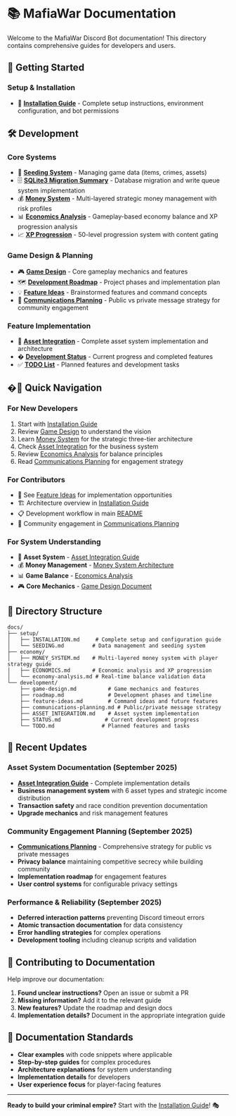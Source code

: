 # 📚 MafiaWar Documentation

Welcome to the MafiaWar Discord Bot documentation! This directory contains comprehensive guides for developers and users.

## 🚀 Getting Started

### **Setup & Installation**

- 📖 **[Installation Guide](setup/INSTALLATION.md)** - Complete setup instructions, environment configuration, and bot permissions

## 🛠️ Development

### **Core Systems**

- 🌱 **[Seeding System](setup/SEEDING.md)** - Managing game data (items, crimes, assets)
- 🗄️ **[SQLite3 Migration Summary](deployment/MIGRATION_SUMMARY.md)** - Database migration and write queue system implementation
- 💰 **[Money System](economy/MONEY_SYSTEM.md)** - Multi-layered strategic money management with risk profiles
- 📊 **[Economics Analysis](economy/ECONOMICS.md)** - Gameplay-based economy balance and XP progression analysis
- 📈 **[XP Progression](economy/ECONOMICS.md#mmo-style-xp-progression)** - 50-level progression system with content gating

### **Game Design & Planning**

- 🎮 **[Game Design](development/game-design.md)** - Core gameplay mechanics and features
- 🗺️ **[Development Roadmap](development/roadmap.md)** - Project phases and implementation plan
- 💡 **[Feature Ideas](development/feature-ideas.md)** - Brainstormed features and command concepts
- 📢 **[Communications Planning](development/communications-planning.md)** - Public vs private message strategy for community engagement

### **Feature Implementation**

- 🏢 **[Asset Integration](development/ASSET_INTEGRATION.md)** - Complete asset system implementation and architecture
- � **[Development Status](development/STATUS.md)** - Current progress and completed features
- ✅ **[TODO List](development/TODO.md)** - Planned features and development tasks

## �📖 Quick Navigation

### **For New Developers**

1. Start with [Installation Guide](setup/INSTALLATION.md)
2. Review [Game Design](development/game-design.md) to understand the vision
3. Learn [Money System](economy/MONEY_SYSTEM.md) for the strategic three-tier architecture
4. Check [Asset Integration](development/ASSET_INTEGRATION.md) for the business system
5. Review [Economics Analysis](economy/ECONOMICS.md) for balance principles
6. Read [Communications Planning](development/communications-planning.md) for engagement strategy

### **For Contributors**

- 🎯 See [Feature Ideas](development/feature-ideas.md) for implementation opportunities
- 🏗️ Architecture overview in [Installation Guide](setup/INSTALLATION.md)
- 📋 Development workflow in main [README](../README.md)
- 📢 Community engagement in [Communications Planning](development/communications-planning.md)

### **For System Understanding**

- 🏢 **Asset System** - [Asset Integration Guide](development/ASSET_INTEGRATION.md)
- 💰 **Money Management** - [Money System Architecture](economy/MONEY_SYSTEM.md)
- 📊 **Game Balance** - [Economics Analysis](economy/ECONOMICS.md)
- 🎮 **Core Mechanics** - [Game Design Document](development/game-design.md)

## 📁 Directory Structure

```
docs/
├── setup/
│   ├── INSTALLATION.md     # Complete setup and configuration guide
│   └── SEEDING.md         # Data management and seeding system
├── economy/
│   ├── MONEY_SYSTEM.md    # Multi-layered money system with player strategy guide
│   ├── ECONOMICS.md       # Economic analysis and XP progression
│   └── economy-analysis.md # Real-time balance validation data
└── development/
    ├── game-design.md          # Game mechanics and features
    ├── roadmap.md              # Development phases and timeline
    ├── feature-ideas.md        # Command ideas and future features
    ├── communications-planning.md # Public/private message strategy
    ├── ASSET_INTEGRATION.md    # Asset system implementation
    ├── STATUS.md              # Current development progress
    └── TODO.md               # Planned features and tasks
```

## 🌟 Recent Updates

### **Asset System Documentation** (September 2025)
- **[Asset Integration Guide](development/ASSET_INTEGRATION.md)** - Complete implementation details
- **Business management system** with 6 asset types and strategic income distribution
- **Transaction safety** and race condition prevention documentation
- **Upgrade mechanics** and risk management features

### **Community Engagement Planning** (September 2025)
- **[Communications Planning](development/communications-planning.md)** - Comprehensive strategy for public vs private messages
- **Privacy balance** maintaining competitive secrecy while building community
- **Implementation roadmap** for engagement features
- **User control systems** for configurable privacy settings

### **Performance & Reliability** (September 2025)
- **Deferred interaction patterns** preventing Discord timeout errors
- **Atomic transaction documentation** for data consistency
- **Error handling strategies** for complex operations
- **Development tooling** including cleanup scripts and validation

## 🤝 Contributing to Documentation

Help improve our documentation:

1. **Found unclear instructions?** Open an issue or submit a PR
2. **Missing information?** Add it to the relevant guide
3. **New features?** Update the roadmap and design docs
4. **Implementation details?** Document in the appropriate integration guide

## 🎯 Documentation Standards

- **Clear examples** with code snippets where applicable
- **Step-by-step guides** for complex procedures
- **Architecture explanations** for system understanding
- **Implementation details** for developers
- **User experience focus** for player-facing features

---

**Ready to build your criminal empire?** Start with the [Installation Guide](setup/INSTALLATION.md)! 🎭
